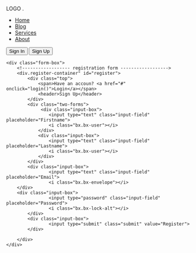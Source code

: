 <!DOCTYPE html>
<html lang="en">
<head>
    <meta charset="UTF-8">
    <meta http-equiv="X-UA-Compatible" content="IE=edge">
    <meta name="viewport" content="width=device-width, initial-scale=1.0">
    <link href='https://unpkg.com/boxicons@2.1.4/css/boxicons.min.css' rel='stylesheet'>
    <link rel="stylesheet" href="style.css">
    <title>Ludiflex | Login & Registration</title>
</head>
<body>
<div class="wrapper">
    <nav class="nav">
        <div class="nav-logo">
            <p>LOGO .</p>
        </div>
        <div class="nav-menu">
            <ul>
                <li><a href="#" class="link active">Home</a></li>
                <li><a href="#" class="link">Blog</a></li>
                <li><a href="#" class="link">Services</a></li>
                <li><a href="#" class="link">About</a></li>
            </ul>
        </div>
        <div class="nav-button">
            <button class="btn white-btn" id="loginBtn">Sign In</button>
            <button class="btn" id="registerBtn">Sign Up</button>
        </div>
        <div class="nav-menu-btn">
            <i class="bx bx-menu"></i>
        </div>
    </nav>
    
<!-------------------- Form box -------------------->
    <div class="form-box">
        <!------------------ registration form ------------------>
        <div.register-container" id="register">
            <div class="top">
                <span>Have an accoun? <a href="#" onclick="login()">Login</a></span>
                <header>Sign Up</header>
            </div>
            <div class="two-forms">
                 <div class="input-box">
                    <input type="text" class="input-field" placeholder="Firstname">
                    <i class="bx.bx-user"></i>
                </div>
                <div class="input-box">
                    <input type="text" class="input-field" placeholder="Lastname">
                    <i class="bx.bx-user"></i>
                </div>
            </div>
            <div class="input-box">
                    <input type="text" class="input-field" placeholder="Email">
                    <i class="bx.bx-envelope"></i>
        </div> 
        <div class="input-box">
                    <input type="password" class="input-field" placeholder="Password">
                    <i class="bx.bx-lock-alt"></i>
            </div>
            <div class="input-box">
                    <input type="submit" class="submit" value="Register">
            </div>
             
        </div>
    </div>
</div>
</body>
</html>


